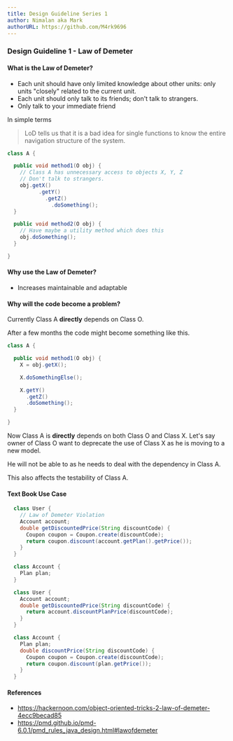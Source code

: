 ```yaml
---
title: Design Guideline Series 1
author: Nimalan aka Mark
authorURL: https://github.com/M4rk9696
---
```


### Design Guideline 1 - Law of Demeter

<!-- truncate -->

#### What is the Law of Demeter?
- Each unit should have only limited knowledge about other units: only units "closely" related to the current unit.
- Each unit should only talk to its friends; don't talk to strangers.
- Only talk to your immediate friend

In simple terms
> LoD tells us that it is a bad idea for single functions to know the entire navigation structure of the system.

``` java
class A {

  public void method1(O obj) {
    // Class A has unnecessary access to objects X, Y, Z
    // Don't talk to strangers.
    obj.getX()
          .getY()
            .getZ()
              .doSomething();
  }

  public void method2(O obj) {
    // Have maybe a utility method which does this
    obj.doSomething();
  }

}
```

#### Why use the Law of Demeter?
- Increases maintainable and adaptable

#### Why will the code become a problem?

Currently Class A **directly** depends on Class O.

After a few months the code might become something like this.

```java
class A {

  public void method1(O obj) {
    X = obj.getX();

    X.doSomethingElse();

    X.getY()
      .getZ()
      .doSomething();
  }

}
```

Now Class A is **directly** depends on both Class O and Class X. Let's say owner of Class O want to deprecate the use of Class X as he is moving to a new model.

He will not be able to as he needs to deal with the dependency in Class A.

This also affects the testability of Class A.

#### Text Book Use Case

```java
  class User {
    // Law of Demeter Violation
    Account account;
    double getDiscountedPrice(String discountCode) {
      Coupon coupon = Coupon.create(discountCode);
      return coupon.discount(account.getPlan().getPrice());
    }
  }

  class Account {
    Plan plan;
  }
```

```java
  class User {
    Account account;
    double getDiscountedPrice(String discountCode) {
      return account.discountPlanPrice(discountCode);
    }
  }

  class Account {
    Plan plan;
    double discountPrice(String discountCode) {
      Coupon coupon = Coupon.create(discountCode);
      return coupon.discount(plan.getPrice());
    }
  }
```


#### References

- https://hackernoon.com/object-oriented-tricks-2-law-of-demeter-4ecc9becad85
- https://pmd.github.io/pmd-6.0.1/pmd_rules_java_design.html#lawofdemeter
